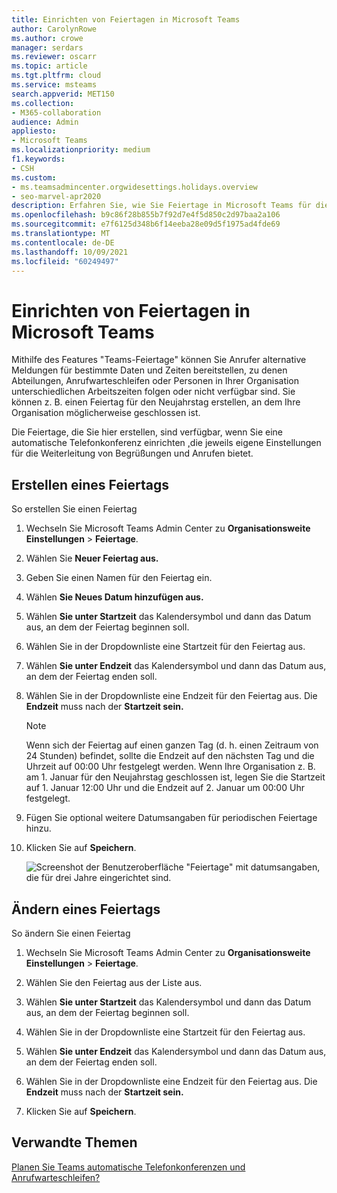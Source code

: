 ```yaml
---
title: Einrichten von Feiertagen in Microsoft Teams
author: CarolynRowe
ms.author: crowe
manager: serdars
ms.reviewer: oscarr
ms.topic: article
ms.tgt.pltfrm: cloud
ms.service: msteams
search.appverid: MET150
ms.collection:
- M365-collaboration
audience: Admin
appliesto:
- Microsoft Teams
ms.localizationpriority: medium
f1.keywords:
- CSH
ms.custom:
- ms.teamsadmincenter.orgwidesettings.holidays.overview
- seo-marvel-apr2020
description: Erfahren Sie, wie Sie Feiertage in Microsoft Teams für die Verwendung mit Ihren automatischen Attendants einrichten.
ms.openlocfilehash: b9c86f28b855b7f92d7e4f5d850c2d97baa2a106
ms.sourcegitcommit: e7f6125d348b6f14eeba28e09d5f1975ad4fde69
ms.translationtype: MT
ms.contentlocale: de-DE
ms.lasthandoff: 10/09/2021
ms.locfileid: "60249497"
---
```

# <a name="set-up-holidays-in-microsoft-teams"></a>Einrichten von Feiertagen in Microsoft Teams

Mithilfe des Features "Teams-Feiertage" können Sie Anrufer alternative Meldungen für bestimmte Daten und Zeiten bereitstellen, zu denen Abteilungen, Anrufwarteschleifen oder Personen in Ihrer Organisation unterschiedlichen Arbeitszeiten folgen oder nicht verfügbar sind. Sie können z. B. einen Feiertag für den Neujahrstag erstellen, an dem Ihre Organisation möglicherweise geschlossen ist.

Die Feiertage, die Sie hier erstellen, sind verfügbar, wenn Sie eine automatische Telefonkonferenz einrichten [,](create-a-phone-system-auto-attendant.md)die jeweils eigene Einstellungen für die Weiterleitung von Begrüßungen und Anrufen bietet.

## <a name="create-a-holiday"></a>Erstellen eines Feiertags

So erstellen Sie einen Feiertag

1. Wechseln Sie Microsoft Teams Admin Center zu **Organisationsweite Einstellungen**  >  **Feiertage**.

2. Wählen Sie **Neuer Feiertag aus.**

3. Geben Sie einen Namen für den Feiertag ein.

4. Wählen **Sie Neues Datum hinzufügen aus.**

5. Wählen **Sie unter Startzeit** das Kalendersymbol und dann das Datum aus, an dem der Feiertag beginnen soll.

6. Wählen Sie in der Dropdownliste eine Startzeit für den Feiertag aus.

7. Wählen **Sie unter Endzeit** das Kalendersymbol und dann das Datum aus, an dem der Feiertag enden soll.

8. Wählen Sie in der Dropdownliste eine Endzeit für den Feiertag aus. Die **Endzeit** muss nach der **Startzeit sein.**  

   > [!NOTE]
   > Wenn sich der Feiertag auf einen ganzen Tag (d. h.  einen Zeitraum von 24 Stunden) befindet, sollte die Endzeit auf den nächsten Tag und die Uhrzeit auf 00:00 Uhr festgelegt werden. Wenn Ihre Organisation z. B. am 1. Januar für  den Neujahrstag geschlossen ist, legen Sie die  Startzeit auf 1. Januar 12:00 Uhr und die Endzeit auf 2. Januar um 00:00 Uhr festgelegt.

9. Fügen Sie optional weitere Datumsangaben für periodischen Feiertage hinzu.

10. Klicken Sie auf **Speichern**.

    ![Screenshot der Benutzeroberfläche "Feiertage" mit datumsangaben, die für drei Jahre eingerichtet sind.](media/holidays-set-up.png)

## <a name="change-a-holiday"></a>Ändern eines Feiertags

So ändern Sie einen Feiertag

1. Wechseln Sie Microsoft Teams Admin Center zu **Organisationsweite Einstellungen**  >  **Feiertage**.

2. Wählen Sie den Feiertag aus der Liste aus.

3. Wählen **Sie unter Startzeit** das Kalendersymbol und dann das Datum aus, an dem der Feiertag beginnen soll.

4. Wählen Sie in der Dropdownliste eine Startzeit für den Feiertag aus.

5. Wählen **Sie unter Endzeit** das Kalendersymbol und dann das Datum aus, an dem der Feiertag enden soll. 

6. Wählen Sie in der Dropdownliste eine Endzeit für den Feiertag aus. Die **Endzeit** muss nach der **Startzeit sein.**  

7. Klicken Sie auf **Speichern**.

## <a name="related-topics"></a>Verwandte Themen

[Planen Sie Teams automatische Telefonkonferenzen und Anrufwarteschleifen?](plan-auto-attendant-call-queue.md)
